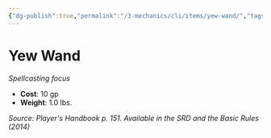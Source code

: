 ```yaml
---
{"dg-publish":true,"permalink":"/3-mechanics/cli/items/yew-wand/","tags":["ttrpg-cli/compendium/src/5e/phb","ttrpg-cli/item/gear/spellcasting-focus","ttrpg-cli/item/rarity/none"]}
---
```


# Yew Wand
*Spellcasting focus*  


- **Cost**: 10 gp
- **Weight**: 1.0 lbs.

*Source: Player's Handbook p. 151. Available in the <span title='Systems Reference Document (5.1)'>SRD</span> and the Basic Rules (2014)*